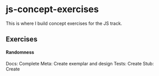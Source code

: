 # js-concept-exercises

This is where I build concept exercises for the JS track.

## Exercises

#### Randomness
Docs: Complete
Meta: Create exemplar and design
Tests: Create
Stub: Create
